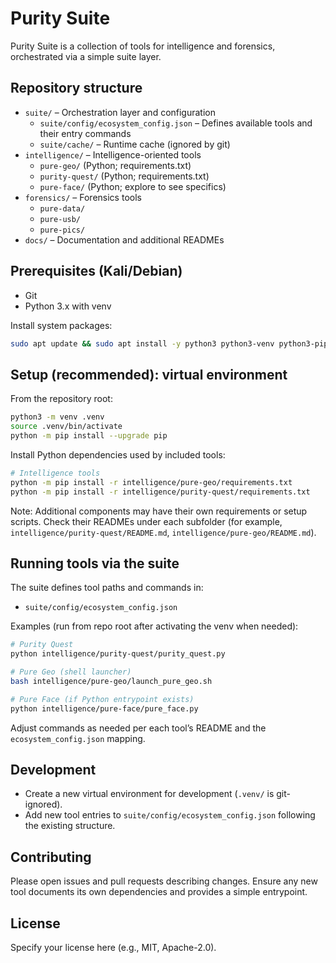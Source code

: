 # Purity Suite

Purity Suite is a collection of tools for intelligence and forensics, orchestrated via a simple suite layer.

## Repository structure

- `suite/` – Orchestration layer and configuration
  - `suite/config/ecosystem_config.json` – Defines available tools and their entry commands
  - `suite/cache/` – Runtime cache (ignored by git)
- `intelligence/` – Intelligence-oriented tools
  - `pure-geo/` (Python; requirements.txt)
  - `purity-quest/` (Python; requirements.txt)
  - `pure-face/` (Python; explore to see specifics)
- `forensics/` – Forensics tools
  - `pure-data/`
  - `pure-usb/`
  - `pure-pics/`
- `docs/` – Documentation and additional READMEs

## Prerequisites (Kali/Debian)

- Git
- Python 3.x with venv

Install system packages:

```bash
sudo apt update && sudo apt install -y python3 python3-venv python3-pip git
```

## Setup (recommended): virtual environment

From the repository root:

```bash
python3 -m venv .venv
source .venv/bin/activate
python -m pip install --upgrade pip
```

Install Python dependencies used by included tools:

```bash
# Intelligence tools
python -m pip install -r intelligence/pure-geo/requirements.txt
python -m pip install -r intelligence/purity-quest/requirements.txt
```

Note: Additional components may have their own requirements or setup scripts. Check their READMEs under each subfolder (for example, `intelligence/purity-quest/README.md`, `intelligence/pure-geo/README.md`).

## Running tools via the suite

The suite defines tool paths and commands in:

- `suite/config/ecosystem_config.json`

Examples (run from repo root after activating the venv when needed):

```bash
# Purity Quest
python intelligence/purity-quest/purity_quest.py

# Pure Geo (shell launcher)
bash intelligence/pure-geo/launch_pure_geo.sh

# Pure Face (if Python entrypoint exists)
python intelligence/pure-face/pure_face.py
```

Adjust commands as needed per each tool’s README and the `ecosystem_config.json` mapping.

## Development

- Create a new virtual environment for development (`.venv/` is git-ignored).
- Add new tool entries to `suite/config/ecosystem_config.json` following the existing structure.

## Contributing

Please open issues and pull requests describing changes. Ensure any new tool documents its own dependencies and provides a simple entrypoint.

## License

Specify your license here (e.g., MIT, Apache-2.0).